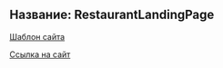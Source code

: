## Название: RestaurantLandingPage

[Шаблон сайта](https://www.figma.com/file/oqhsVkxbhd0sk7Bss4izDZ/RestaurantLandingPage-(1)?type=design&node-id=401-2)

[Ссылка на сайт](https://ivangurjev.github.io/RestaurantLandingPage.github.io/)

 
